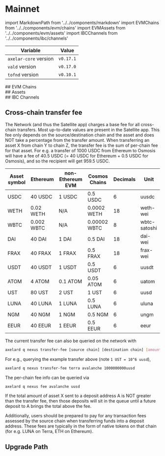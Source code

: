 # Mainnet

import MarkdownPath from '../../components/markdown'
import EVMChains from '../../components/evm/chains'
import EVMAssets from '../../components/evm/assets'
import IBCChannels from '../../components/ibc/channels'

| Variable              | Value     |
| --------------------- | --------- |
| `axelar-core` version | `v0.17.1` |
| `vald` version        | `v0.17.0` |
| `tofnd` version       | `v0.10.1`  |

<div className="space-y-1 mt-4">
  ## EVM Chains
  <EVMChains environment="mainnet" />
</div>

<div className="space-y-1 mt-4">
  ## Assets
  <EVMAssets environment="mainnet" />
</div>

<div className="space-y-1 mt-4">
  ## IBC Channels
  <IBCChannels environment="mainnet" />
</div>

## Cross-chain transfer fee

The Network (and thus the Satellite app) charges a base fee for all cross-chain transfers.
Most up-to-date values are present in the Satellite app.
This fee only depends on the source/destination chain and the asset and does NOT take a percentage from the transfer amount.
When transferring an asset X from chain Y to chain Z, the transfer fee is the sum of per-chain fee for that asset.
For e.g. a transfer of 1000 USDC from Ethereum to Osmosis will have a fee of 40.5 USDC (= 40 USDC for Ethereum + 0.5 USDC for Osmosis),
and so the recipient will get 959.5 USDC.

| Asset symbol | Ethereum   | non-Ethereum EVM | Cosmos Chains | Decimals | Unit         |
| ------------ | ---------- | ---------------- | ------------- | -------- | ------------ |
| USDC         | 40 USDC    | 1 USDC           | 0.5 USDC      | 6        | uusdc        |
| WETH         | 0.02 WETH  | N/A              | 0.0002 WETH   | 18       | weth-wei     |
| WBTC         | 0.002 WBTC | N/A              | 0.00002 WBTC  | 8        | wbtc-satoshi |
| DAI          | 40 DAI     | 1 DAI            | 0.5 DAI       | 18       | dai-wei      |
| FRAX         | 40 FRAX    | 1 FRAX           | 0.5 FRAX      | 18       | frax-wei     |
| USDT         | 40 USDT    | 1 USDT           | 0.5 USDT      | 6        | uusdt        |
| ATOM         | 4 ATOM     | 0.1 ATOM         | 0.05 ATOM     | 6        | uatom        |
| UST          | 80 UST     | 2 UST            | 1 UST         | 6        | uusd         |
| LUNA         | 40 LUNA    | 1 LUNA           | 0.5 LUNA      | 6        | uluna        |
| NGM          | 40 NGM     | 1 NGM            | 0.5 NGM       | 6        | ungm         |
| EEUR         | 40 EEUR    | 1 EEUR           | 0.5 EEUR      | 6        | eeur         |

The current transfer fee can also be queried on the network with

```bash
axelard q nexus transfer-fee [source chain] [destination chain] [amount]
```

For e.g., querying the example transfer above (note `1 UST = 10^6 uusd`),

```bash
axelard q nexus transfer-fee terra avalanche 1000000000uusd
```

The per-chain fee info can be queried via

```bash
axelard q nexus fee avalanche uusd
```

If the total amount of asset X sent to a deposit address A is NOT greater than the transfer fee,
then those deposits will sit in the queue until a future deposit to A brings the total above the fee.

Additionally, users should be prepared to pay for any transaction fees assessed by the source chain when transferring funds into a deposit address.
These fees are typically in the form of native tokens on that chain (for e.g. LUNA on Terra, ETH on Ethereum).

## Upgrade Path

<MarkdownPath src="/md/mainnet/upgrade-path.md" />
